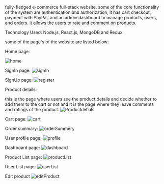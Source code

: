 fully-fledged e-commerce full-stack website. some of the core functionality of the system are authentication and authorization, 
It has cart checkout, payment with PayPal, and an admin dashboard to manage products, users, and orders. It allows the users to rate and comment on products.

Technology Used: Node.js, React.js, MongoDB and Redux 

some of the page's of the website are listed below:

Home page:

![home](https://user-images.githubusercontent.com/71313563/152335781-bb638c3c-c91d-42eb-a1ba-bf5a680381aa.PNG)

SignIn page:
![signIn](https://user-images.githubusercontent.com/71313563/152336372-0cb7f4d0-dbf6-43f5-9067-2c575395b9ef.PNG)

SignUp page:
![register](https://user-images.githubusercontent.com/71313563/152336454-5d194d3f-4a08-4df3-affb-332a9dcc1716.PNG)

Product details:

this is the page where users see the product details and decide whether to add them to the cart or not and it is the page where they leave comments and ratings of the product.
![Productdetials](https://user-images.githubusercontent.com/71313563/152335866-b140d608-eb42-46bb-87b6-6f73b508f418.PNG)

Cart page:
![cart](https://user-images.githubusercontent.com/71313563/152336223-ef7cc50e-7302-4e56-889f-17786e0fa62b.PNG)

Order summary:
![orderSummery](https://user-images.githubusercontent.com/71313563/152336315-d7cc2d73-a10e-40cb-9b31-543d102611d0.PNG)

User profile page:
![profile](https://user-images.githubusercontent.com/71313563/152336503-e30974f8-dd1f-4766-a2d0-460ecc1bd17f.PNG)

Dashboard page:
![dashboard](https://user-images.githubusercontent.com/71313563/152336595-50838b26-ef55-4661-9a14-ddcaf96ae662.PNG)

Product List page:
![productList](https://user-images.githubusercontent.com/71313563/152336685-f92dae7f-823e-4dfb-bce1-04a4012c63fb.PNG)


User List page:
![userList](https://user-images.githubusercontent.com/71313563/152336747-f6bcc2f2-df35-4cd7-ae0b-60c183cc9785.PNG)

Edit product
![editProduct](https://user-images.githubusercontent.com/71313563/152336815-30fd0c37-c3a8-40de-bfeb-ae480d0fd37c.PNG)






